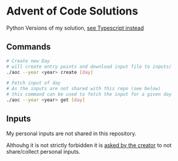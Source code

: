 # Advent of Code Solutions

Python Versions of my solution, [see Typescript instead](https://github.com/EldoranDev/AdventOfCode/tree/main)

## Commands

```bash
# Create new Day
# will create entry points and download input file to inputs/
./aoc --year <year> create [day]
```

```bash
# Fetch input of day
# As the inputs are not shared with this repo (see below)
# this command can be used to fetch the input for a given day
./aoc --year <year> get [day]
```

## Inputs

My personal inputs are not shared in this repository.

Althouhg it is not strictly forbidden it is [asked by the creator](https://www.reddit.com/r/adventofcode/comments/e7khy8/are_everyones_input_data_and_by_extension/fa13hb9/) to not share/collect personal inputs.